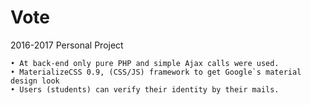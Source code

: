 # Vote
2016-2017 Personal Project

    • At back-end only pure PHP and simple Ajax calls were used.
    • MaterializeCSS 0.9, (CSS/JS) framework to get Google`s material design look
    • Users (students) can verify their identity by their mails. 
